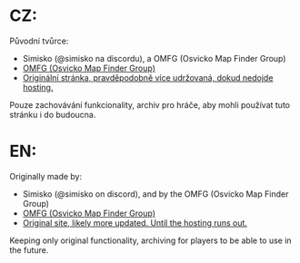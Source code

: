 # CZ:
Původní tvůrce:
- Simisko (@simisko na discordu), a OMFG (Osvicko Map Finder Group) 
- [OMFG (Osvicko Map Finder Group)](https://discord.gg/tr28uFYj)
- [Originální stránka, pravděpodobně více udržovaná, dokud nedojde hosting.](https://osviceni-stellarka.rf.gd/?i=1)

Pouze zachovávání funkcionality, archiv pro hráče, aby mohli používat tuto stránku i do budoucna.

# EN:
Originally made by: 
- Simisko (@simisko on discord), and by the OMFG (Osvicko Map Finder Group) 
- [OMFG (Osvicko Map Finder Group)](https://discord.gg/tr28uFYj)
- [Original site, likely more updated. Until the hosting runs out.](https://osviceni-stellarka.rf.gd/?i=1)

Keeping only original functionality, archiving for players to be able to use in the future.

